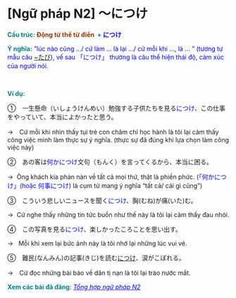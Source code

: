 # [Ngữ pháp N2] 〜につけ
<div class="entry-content">
<p><strong><span style="color: #008080;">Cấu trúc: </span><span style="color: #993300;">Động từ thể từ điển </span><span style="color: #008080;"> + </span><span style="color: #0000ff;">につけ</span></strong></p>
<p><strong><span style="color: #008080;">Ý nghĩa:</span></strong> <span style="color: #0000ff;">”lúc nào cũng …/ cứ làm … là lại …/ cứ mỗi khi …, là … ” (tương tự mẫu câu <a href="https://bikae.net/ngu-phap/ngu-phap-n3-tabi-ni/">~たび</a>), vế sau 「につけ」 thường là câu thể hiện thái độ, cảm xúc của người nói.　</span></p>
<p><br/>
</p>
<p><strong><span style="color: #008080;">Ví dụ:</span></strong></p>
<p>①　一生懸命（いしょうけんめい）勉強する子供たちを見る<span style="color: #0000ff;">につけ</span>、この仕事をやっていて、本当によかったと思う。</p>
<p>→　Cứ mỗi khi nhìn thấy tụi trẻ con chăm chỉ học hành là tôi lại cảm thấy công việc mình làm thực sự ý nghĩa. (thực sự đã đúng khi lựa chọn làm công việc này)</p>
<p>②　あの客は<span style="color: #0000ff;">何かにつけ</span>文句（もんく）を言ってくるから、本当に困る。</p>
<p>→  Ông khách kia phàn nàn về tất cả mọi thứ, thật là phiền phức. (<span style="color: #0000ff;">「何かにつけ」(hoặc 何事につけ) </span>là cụm từ mang ý nghĩa “tất cả/ cái gì cũng”)</p>
<p>③　こういう悲しいニュースを聞く<span style="color: #0000ff;">につけ</span>、胸(むね)が痛(いた)む。</p>
<p>→  Cứ nghe thấy những tin tức buồn như thế này là tôi lại cảm thấy đau nhói.</p>
<p>④　この写真を見る<span style="color: #0000ff;">につけ</span>、楽しかったころことを思い出す。</p>
<p>→   Mỗi khi xem lại bức ảnh này là tôi nhớ lại những lúc vui vẻ.</p>
<p>⑤　難民(なんみん)の記事(きじ)を読む<u>につけ</u>、涙がこぼれる。</p>
<p>→　Cứ đọc những bài báo về dân tị nạn là tôi lại trào nước mắt.</p>
<p><strong><span style="color: #008080;">Xem các bài đã đăng</span></strong>: <span style="color: #0000ff;"><em><a href="https://bikae.net/ngu-phap/tong-hop-ngu-phap-n2/" style="color: #0000ff;" target="_blank">Tổng hợp ngữ pháp N2</a></em></span></p>
<p> </p>

</div>